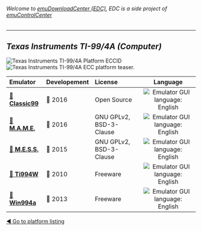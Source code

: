 ###### Welcome to [emuDownloadCenter (EDC)](https://github.com/PhoenixInteractiveNL/emuDownloadCenter/wiki/), EDC is a side project of [emuControlCenter](https://github.com/PhoenixInteractiveNL/emuControlCenter/wiki/)
***
## _Texas Instruments TI-99/4A (Computer)_
![](https://raw.githubusercontent.com/wiki/PhoenixInteractiveNL/emuDownloadCenter/images_platform/ecc_ti99_cell.png "Texas Instruments TI-99/4A Platform ECCID")
![](https://raw.githubusercontent.com/wiki/PhoenixInteractiveNL/emuDownloadCenter/images_platform/ecc_ti99_teaser.png "Texas Instruments TI-99/4A ECC platform teaser.")

| Emulator | Developement | License | Language |
|:---------|:-------------|:--------|:--------:|
| [:file_folder: **Classic99**](https://github.com/PhoenixInteractiveNL/emuDownloadCenter/wiki/Emulator-classic99#menu) | :large_blue_circle: 2016 | Open Source | ![](https://raw.githubusercontent.com/wiki/PhoenixInteractiveNL/emuDownloadCenter/images_flags/icon_flag_EN_24.png "Emulator GUI language: English") |
| [:file_folder: **M.A.M.E.**](https://github.com/PhoenixInteractiveNL/emuDownloadCenter/wiki/Emulator-mame#menu) | :large_blue_circle: 2016 | GNU GPLv2, BSD-3-Clause | ![](https://raw.githubusercontent.com/wiki/PhoenixInteractiveNL/emuDownloadCenter/images_flags/icon_flag_EN_24.png "Emulator GUI language: English") |
| [:file_folder: **M.E.S.S.**](https://github.com/PhoenixInteractiveNL/emuDownloadCenter/wiki/Emulator-mess#menu) | :large_blue_circle: 2015 | GNU GPLv2, BSD-3-Clause | ![](https://raw.githubusercontent.com/wiki/PhoenixInteractiveNL/emuDownloadCenter/images_flags/icon_flag_EN_24.png "Emulator GUI language: English") |
| [:file_folder: **Ti994W**](https://github.com/PhoenixInteractiveNL/emuDownloadCenter/wiki/Emulator-ti994w#menu) | :red_circle: 2010 | Freeware | ![](https://raw.githubusercontent.com/wiki/PhoenixInteractiveNL/emuDownloadCenter/images_flags/icon_flag_EN_24.png "Emulator GUI language: English") |
| [:file_folder: **Win994a**](https://github.com/PhoenixInteractiveNL/emuDownloadCenter/wiki/Emulator-win994a#menu) | :red_circle: 2013 | Freeware | ![](https://raw.githubusercontent.com/wiki/PhoenixInteractiveNL/emuDownloadCenter/images_flags/icon_flag_EN_24.png "Emulator GUI language: English") |

[:arrow_backward: Go to platform listing](https://github.com/PhoenixInteractiveNL/emuDownloadCenter/wiki/EDC-Platform-List)
